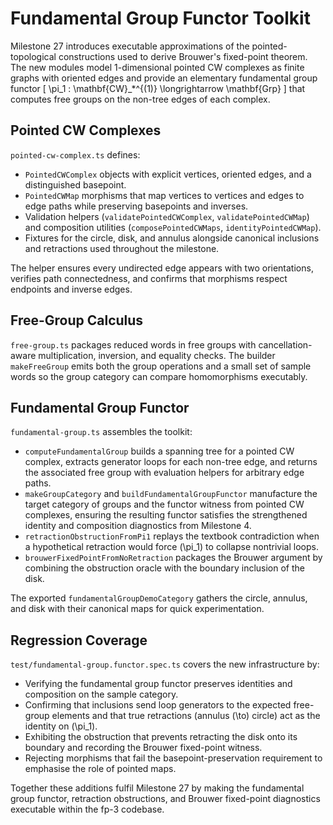 # Fundamental Group Functor Toolkit

Milestone 27 introduces executable approximations of the pointed-topological constructions used to derive Brouwer's fixed-point theorem. The new modules model 1-dimensional pointed CW complexes as finite graphs with oriented edges and provide an elementary fundamental group functor
\[
  \pi_1 : \mathbf{CW}_*^{(1)} \longrightarrow \mathbf{Grp}
\]
that computes free groups on the non-tree edges of each complex.

## Pointed CW Complexes

`pointed-cw-complex.ts` defines:

- `PointedCWComplex` objects with explicit vertices, oriented edges, and a distinguished basepoint.
- `PointedCWMap` morphisms that map vertices to vertices and edges to edge paths while preserving basepoints and inverses.
- Validation helpers (`validatePointedCWComplex`, `validatePointedCWMap`) and composition utilities (`composePointedCWMaps`, `identityPointedCWMap`).
- Fixtures for the circle, disk, and annulus alongside canonical inclusions and retractions used throughout the milestone.

The helper ensures every undirected edge appears with two orientations, verifies path connectedness, and confirms that morphisms respect endpoints and inverse edges.

## Free-Group Calculus

`free-group.ts` packages reduced words in free groups with cancellation-aware multiplication, inversion, and equality checks. The builder `makeFreeGroup` emits both the group operations and a small set of sample words so the group category can compare homomorphisms executably.

## Fundamental Group Functor

`fundamental-group.ts` assembles the toolkit:

- `computeFundamentalGroup` builds a spanning tree for a pointed CW complex, extracts generator loops for each non-tree edge, and returns the associated free group with evaluation helpers for arbitrary edge paths.
- `makeGroupCategory` and `buildFundamentalGroupFunctor` manufacture the target category of groups and the functor witness from pointed CW complexes, ensuring the resulting functor satisfies the strengthened identity and composition diagnostics from Milestone 4.
- `retractionObstructionFromPi1` replays the textbook contradiction when a hypothetical retraction would force \(\pi_1\) to collapse nontrivial loops.
- `brouwerFixedPointFromNoRetraction` packages the Brouwer argument by combining the obstruction oracle with the boundary inclusion of the disk.

The exported `fundamentalGroupDemoCategory` gathers the circle, annulus, and disk with their canonical maps for quick experimentation.

## Regression Coverage

`test/fundamental-group.functor.spec.ts` covers the new infrastructure by:

- Verifying the fundamental group functor preserves identities and composition on the sample category.
- Confirming that inclusions send loop generators to the expected free-group elements and that true retractions (annulus \(\to\) circle) act as the identity on \(\pi_1\).
- Exhibiting the obstruction that prevents retracting the disk onto its boundary and recording the Brouwer fixed-point witness.
- Rejecting morphisms that fail the basepoint-preservation requirement to emphasise the role of pointed maps.

Together these additions fulfil Milestone 27 by making the fundamental group functor, retraction obstructions, and Brouwer fixed-point diagnostics executable within the fp-3 codebase.
